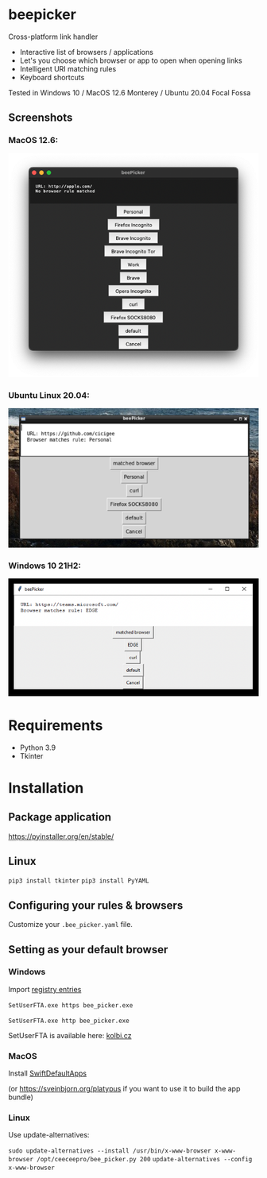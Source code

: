 # beepicker
Cross-platform link handler

- Interactive list of browsers / applications
- Let's you choose which browser or app to open when opening links
- Intelligent URI matching rules
- Keyboard shortcuts

Tested in Windows 10 / MacOS 12.6 Monterey / Ubuntu 20.04 Focal Fossa

## Screenshots

### MacOS 12.6:

![image](screenshot_macos.png)

### Ubuntu Linux 20.04:

![image](screenshot_linux.png)

### Windows 10 21H2:

![image](screenshot_windows.png)


# Requirements
- Python 3.9
- Tkinter

# Installation

## Package application

https://pyinstaller.org/en/stable/

## Linux
`pip3 install tkinter`
`pip3 install PyYAML`

## Configuring your rules & browsers

Customize your `.bee_picker.yaml` file.

## Setting as your default browser

### Windows
Import [registry entries](/windows/app_registration.reg)

`SetUserFTA.exe https bee_picker.exe`

`SetUserFTA.exe http bee_picker.exe`

SetUserFTA is available here: [kolbi.cz](https://kolbi.cz/blog/2017/10/25/setuserfta-userchoice-hash-defeated-set-file-type-associations-per-user/)

### MacOS
Install [SwiftDefaultApps](https://github.com/Lord-Kamina/SwiftDefaultApps)

(or https://sveinbjorn.org/platypus if you want to use it to build the app bundle)

### Linux
Use update-alternatives:

`sudo update-alternatives --install /usr/bin/x-www-browser x-www-browser /opt/ceeceepro/bee_picker.py 200`
`update-alternatives --config x-www-browser`
